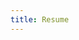 ```yaml
---
title: Resume
---
```

<script src="https://drive.google.com/file/d/15aAiet9T5sEu-QsFLxVqD4UEKQa7MIEF/view?usp=sharing" ></script>

